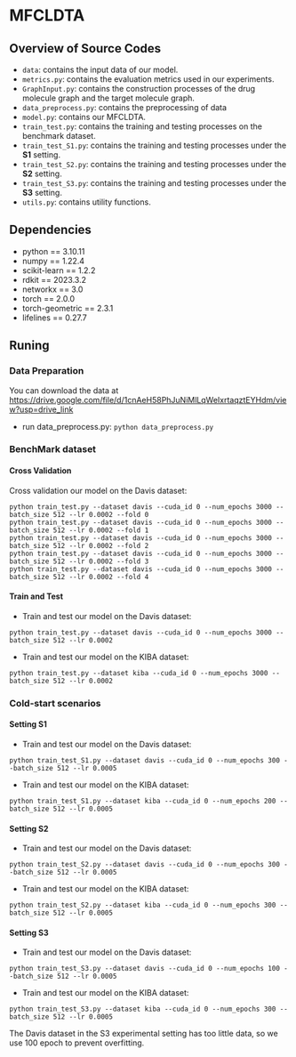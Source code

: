 # MFCLDTA

## Overview of Source Codes

- `data`: contains the input data of our model.
- `metrics.py`: contains the evaluation metrics used in our experiments.
- `GraphInput.py`: contains the construction processes of  the drug molecule graph and the target molecule graph.
- `data_preprocess.py`: contains the preprocessing of data 
- `model.py`: contains our MFCLDTA.
- `train_test.py`: contains the training and testing processes on the benchmark dataset.
- `train_test_S1.py`: contains the training and testing processes under the **S1** setting.
- `train_test_S2.py`: contains the training and testing processes under the **S2** setting.
- `train_test_S3.py`: contains the training and testing processes under the **S3** setting.
- `utils.py`: contains utility functions.

## Dependencies

- python == 3.10.11
- numpy == 1.22.4
- scikit-learn == 1.2.2
- rdkit == 2023.3.2
- networkx == 3.0
- torch == 2.0.0
- torch-geometric == 2.3.1
- lifelines == 0.27.7

## Runing

### Data Preparation

You can download the data at https://drive.google.com/file/d/1cnAeH58PhJuNiMlLqWeIxrtaqztEYHdm/view?usp=drive_link
- run data_preprocess.py: `python data_preprocess.py`

### BenchMark dataset

#### Cross Validation

Cross validation our model on the Davis dataset:

```shell
python train_test.py --dataset davis --cuda_id 0 --num_epochs 3000 --batch_size 512 --lr 0.0002 --fold 0
python train_test.py --dataset davis --cuda_id 0 --num_epochs 3000 --batch_size 512 --lr 0.0002 --fold 1
python train_test.py --dataset davis --cuda_id 0 --num_epochs 3000 --batch_size 512 --lr 0.0002 --fold 2
python train_test.py --dataset davis --cuda_id 0 --num_epochs 3000 --batch_size 512 --lr 0.0002 --fold 3
python train_test.py --dataset davis --cuda_id 0 --num_epochs 3000 --batch_size 512 --lr 0.0002 --fold 4

```

#### Train and Test

- Train and test our model on the Davis dataset:
    
```shell
python train_test.py --dataset davis --cuda_id 0 --num_epochs 3000 --batch_size 512 --lr 0.0002 
```
    
- Train and test our model on the KIBA dataset:
    
```shell
python train_test.py --dataset kiba --cuda_id 0 --num_epochs 3000 --batch_size 512 --lr 0.0002 

```

### Cold-start scenarios
#### Setting S1
- Train and test our model on the Davis dataset:
    
```shell
python train_test_S1.py --dataset davis --cuda_id 0 --num_epochs 300 --batch_size 512 --lr 0.0005 
```
    
- Train and test our model on the KIBA dataset:
    
```shell
python train_test_S1.py --dataset kiba --cuda_id 0 --num_epochs 200 --batch_size 512 --lr 0.0005 
```
    


#### Setting S2
- Train and test our model on the Davis dataset:
    
```shell
python train_test_S2.py --dataset davis --cuda_id 0 --num_epochs 300 --batch_size 512 --lr 0.0005 
 ```
    
- Train and test our model on the KIBA dataset:
    
```shell
python train_test_S2.py --dataset kiba --cuda_id 0 --num_epochs 300 --batch_size 512 --lr 0.0005 
```   
#### Setting S3
- Train and test our model on the Davis dataset:
    
```shell
python train_test_S3.py --dataset davis --cuda_id 0 --num_epochs 100 --batch_size 512 --lr 0.0005 
```
    
- Train and test our model on the KIBA dataset:
    
```shell
python train_test_S3.py --dataset kiba --cuda_id 0 --num_epochs 300 --batch_size 512 --lr 0.0005 
```
The Davis dataset in the S3 experimental setting has too little data, so we use 100 epoch to prevent overfitting.
